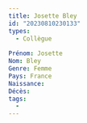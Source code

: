 ```yaml
---
title: Josette Bley 
id: "20230810230133"
types:
  - Collègue
  
Prénom: Josette
Nom: Bley
Genre: Femme
Pays: France
Naissance: 
Décès: 
tags:
  - 
---
```



